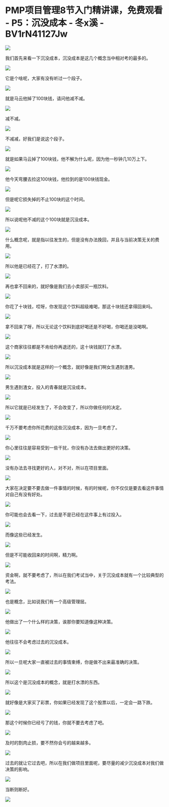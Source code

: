 # PMP项目管理8节入门精讲课，免费观看 - P5：沉没成本 - 冬x溪 - BV1rN41127Jw

![](img/b6c803ca752136c69e188f1cad4ea6b6_0.png)

我们首先来看一下沉没成本，沉没成本是这几个概念当中相对考的最多的。

![](img/b6c803ca752136c69e188f1cad4ea6b6_2.png)

它是个啥呢，大家有没有听过一个段子。

![](img/b6c803ca752136c69e188f1cad4ea6b6_4.png)

就是马云他掉了100块钱，请问他减不减。

![](img/b6c803ca752136c69e188f1cad4ea6b6_6.png)

减不减。

![](img/b6c803ca752136c69e188f1cad4ea6b6_8.png)

不减减，好我们是说这个段子。

![](img/b6c803ca752136c69e188f1cad4ea6b6_10.png)

就是如果马云掉了100块钱，他不解为什么呢，因为他一秒钟几10万上下。

![](img/b6c803ca752136c69e188f1cad4ea6b6_12.png)

他今天弯腰去捡这100块钱，他捡到的是100块钱现金。

![](img/b6c803ca752136c69e188f1cad4ea6b6_14.png)

但是呢它损失掉的不止100块的这个时间。

![](img/b6c803ca752136c69e188f1cad4ea6b6_16.png)

所以说呢他不减的这个100块就是沉没成本。

![](img/b6c803ca752136c69e188f1cad4ea6b6_18.png)

什么概念呢，就是指以往发生的，但是没有办法挽回，并且与当前决策无关的费用。

![](img/b6c803ca752136c69e188f1cad4ea6b6_20.png)

所以他是已经花了，打了水漂的。

![](img/b6c803ca752136c69e188f1cad4ea6b6_22.png)

再也拿不回来的，就好像是我们去小卖部买一瓶饮料。

![](img/b6c803ca752136c69e188f1cad4ea6b6_24.png)

你花了十块钱，哎呀，你发现这个饮料超级难喝，那这十块钱还拿得回来吗。

![](img/b6c803ca752136c69e188f1cad4ea6b6_26.png)

拿不回来了呀，所以无论这个饮料到底好喝还是不好喝，你喝还是没喝啊。

![](img/b6c803ca752136c69e188f1cad4ea6b6_28.png)

这个商家往往都是不肯给你再退还的，这十块钱就打了水漂。

![](img/b6c803ca752136c69e188f1cad4ea6b6_30.png)

所以沉没成本就是这样的一个概念，就好像是我们啊女生遇到渣男。

![](img/b6c803ca752136c69e188f1cad4ea6b6_32.png)

男生遇到渣女，投入的青春就是沉没成本。

![](img/b6c803ca752136c69e188f1cad4ea6b6_34.png)

所以它就是已经发生了，不会改变了，所以你做任何的决定。

![](img/b6c803ca752136c69e188f1cad4ea6b6_36.png)

千万不要考虑你所花费的这些沉没成本，因为一旦考虑了。

![](img/b6c803ca752136c69e188f1cad4ea6b6_38.png)

你心里往往是容易受到一些干扰，你没有办法去做出更好的决策。

![](img/b6c803ca752136c69e188f1cad4ea6b6_40.png)

没有办法去寻找更好的人，对不对，所以在项目里面。

![](img/b6c803ca752136c69e188f1cad4ea6b6_42.png)

大家在决定要不要去做一件事情的时候，有的时候呢，你不仅仅是要去看这件事情对自己有没有好处。

![](img/b6c803ca752136c69e188f1cad4ea6b6_44.png)

你可能也会去看一下，过去是不是已经在这件事上有过投入。

![](img/b6c803ca752136c69e188f1cad4ea6b6_46.png)

而像这些已经发生。

![](img/b6c803ca752136c69e188f1cad4ea6b6_48.png)

但是不可能收回来的时间啊，精力啊。

![](img/b6c803ca752136c69e188f1cad4ea6b6_50.png)

资金啊，就不要考虑了，所以在我们考试当中，关于沉没成本就有一个比较典型的考法。

![](img/b6c803ca752136c69e188f1cad4ea6b6_52.png)

也是概念，比如说我们有一个高级管理层。

![](img/b6c803ca752136c69e188f1cad4ea6b6_54.png)

他做出了一个什么样的决策，诶那你要知道像这种决策。

![](img/b6c803ca752136c69e188f1cad4ea6b6_56.png)

他往往不会考虑过去的沉没成本。

![](img/b6c803ca752136c69e188f1cad4ea6b6_58.png)

所以一旦呢大家一直被过去的事情束缚，你是做不出来最准确的决策。

![](img/b6c803ca752136c69e188f1cad4ea6b6_60.png)

所以这个是沉没成本的概念，就是打水漂的东西。

![](img/b6c803ca752136c69e188f1cad4ea6b6_62.png)

就好像是大家买了彩票，你如果已经发现了这个股票以后，一定会一路下跌。

![](img/b6c803ca752136c69e188f1cad4ea6b6_64.png)

那这个时候你已经亏了的钱，你就不要去考虑了吧。

![](img/b6c803ca752136c69e188f1cad4ea6b6_66.png)

及时的割肉止损，要不然你会亏的越来越多。

![](img/b6c803ca752136c69e188f1cad4ea6b6_68.png)

过去的就让它过去吧，所以在我们做项目里面呢，要尽量的减少沉没成本对我们做决策的影响。

![](img/b6c803ca752136c69e188f1cad4ea6b6_70.png)

当断则断好。

![](img/b6c803ca752136c69e188f1cad4ea6b6_72.png)